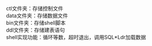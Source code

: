 ctl文件夹：存储控制文件  
data文件夹：存储数据文件  
bin文件夹：存储shell脚本  
ddl文件夹：存储建表语句  
shell实现功能：循环等数，超时退出，调用SQL*Ldr加载数据
